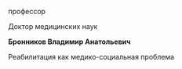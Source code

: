 профессор

Доктор медицинских наук

**Бронников Владимир Анатольевич**

Реабилитация как медико-социальная проблема